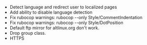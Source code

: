  * Detect language and redirect user to localized pages
 * Add ability to disable language detection
 * Fix rubocop warnings: rubocop --only Style/CommentIndentation
 * Fix rubocop warnings: rubocop --only Style/DotPosition
 * Default ftp mirror for altlinux.org don't work.
 * Drop group class.
 * HTTPS
